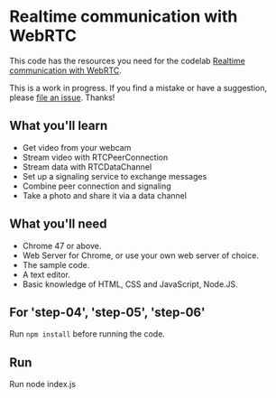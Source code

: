 # Realtime communication with WebRTC

This code has the resources you need for the codelab [Realtime communication with WebRTC](https://codelabs.developers.google.com/codelabs/webrtc-web/#0).

This is a work in progress. If you find a mistake or have a suggestion, please [file an issue](https://github.com/googlecodelabs/webrtc-web/issues). Thanks!

## What you'll learn
* Get video from your webcam
* Stream video with RTCPeerConnection
* Stream data with RTCDataChannel
* Set up a signaling service to exchange messages
* Combine peer connection and signaling
* Take a photo and share it via a data channel


## What you'll need
* Chrome 47 or above.
* Web Server for Chrome, or use your own web server of choice.
* The sample code.
* A text editor.
* Basic knowledge of HTML, CSS and JavaScript, Node.JS.


## For 'step-04', 'step-05', 'step-06'

Run `npm install` before running the code.

## Run

Run node index.js